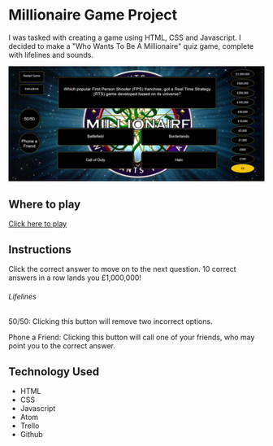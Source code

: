 # Millionaire Game Project

I was tasked with creating a game using HTML, CSS and Javascript. I decided to make a "Who Wants To Be A Millionaire" quiz game, complete with lifelines and sounds.

![game preview](images/MillionaireScreenshot.PNG)

## Where to play

[Click here to play](https://matrbeales.github.io/millionaire-game-project/)

## Instructions

Click the correct answer to move on to the next question. 10 correct answers in a row lands you £1,000,000!

###### Lifelines
50/50: Clicking this button will remove two incorrect options.

Phone a Friend: Clicking this button will call one of your friends, who may point you to the correct answer.

## Technology Used

* HTML
* CSS
* Javascript
* Atom
* Trello
* Github
